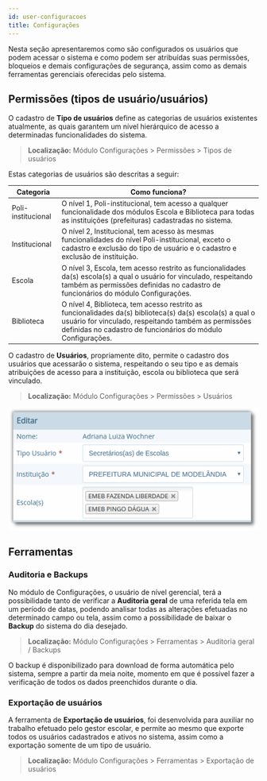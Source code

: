 ```yaml
---
id: user-configuracoes
title: Configurações
---
```


Nesta seção apresentaremos como são configurados os usuários que podem acessar o sistema e como podem ser atribuídas suas permissões, bloqueios e demais configurações de segurança, assim como as demais ferramentas gerenciais oferecidas pelo sistema.

## Permissões (tipos de usuário/usuários)

O cadastro de **Tipo de usuários** define as categorias de usuários existentes atualmente, as quais garantem um nível hierárquico de acesso a determinadas funcionalidades do sistema.

> **Localização:** Módulo Configurações > Permissões > Tipos de usuários

Estas categorias de usuários são descritas a seguir:

Categoria | Como funciona?
---|---
Poli-institucional | O nível 1, Poli-institucional, tem acesso a qualquer funcionalidade dos módulos Escola e Biblioteca para todas as instituições (prefeituras) cadastradas no sistema.
Institucional | O nível 2, Institucional, tem acesso às mesmas funcionalidades do nível Poli-institucional, exceto o cadastro e exclusão do tipo de usuário e o cadastro e exclusão de instituição.
Escola | O nível 3, Escola, tem acesso restrito as funcionalidades da(s) escola(s) a qual o usuário for vinculado, respeitando também as permissões definidas no cadastro de funcionários do módulo Configurações.
Biblioteca | O nível 4, Biblioteca, tem acesso restrito as funcionalidades da(s) biblioteca(s) da(s) escola(s) a qual o usuário for vinculado, respeitando também as permissões definidas no cadastro de funcionários do módulo Configurações.

O cadastro de **Usuários**, propriamente dito, permite o cadastro dos usuários que acessarão o sistema, respeitando o seu tipo e as demais atribuições de acesso para a instituição, escola ou biblioteca que será vinculado.

> **Localização:** Módulo Configurações > Permissões > Usuários

![Formulário para editar permissão de acesso ao sistema, com os campos "Nome", "Tipo Usuário", "Instituição" e "Escola(s)"](/img/user-docs/user-figura-38-editar-usuario-acesso-sistema.png)

## Ferramentas

### Auditoria e Backups

No módulo de Configurações, o usuário de nível gerencial, terá a possibilidade tanto de verificar a **Auditoria geral** de uma referida tela em um período de datas, podendo analisar todas as alterações efetuadas no determinado campo ou tela, assim como a possibilidade de baixar o **Backup** do sistema do dia desejado.

> **Localização:** Módulo Configurações > Ferramentas > Auditoria geral / Backups

O backup é disponibilizado para download de forma automática pelo sistema, sempre a partir da meia noite, momento em que é possível fazer a verificação de todos os dados preenchidos durante o dia.

### Exportação de usuários

A ferramenta de **Exportação de usuários**, foi desenvolvida para auxiliar no trabalho efetuado pelo gestor escolar, e permite ao mesmo que exporte todos os usuários cadastrados e ativos no sistema, assim como a exportação somente de um tipo de usuário.

> **Localização:** Módulo Configurações > Ferramentas > Exportação de usuários